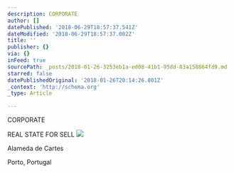 ```yaml
---
description: CORPORATE
author: []
datePublished: '2018-06-29T18:57:37.541Z'
dateModified: '2018-06-29T18:57:37.002Z'
title: ''
publisher: {}
via: {}
inFeed: true
sourcePath: _posts/2018-01-26-3253eb1a-ed08-41b1-95dd-83a150864fd9.md
starred: false
datePublishedOriginal: '2018-01-26T20:14:26.801Z'
_context: 'http://schema.org'
_type: Article

---
```

CORPORATE

REAL STATE FOR SELL
![](https://the-grid-user-content.s3-us-west-2.amazonaws.com/997e0d17-6e8b-4cac-ab5b-23c390dbea80.jpg)

Alameda de Cartes

Porto, Portugal